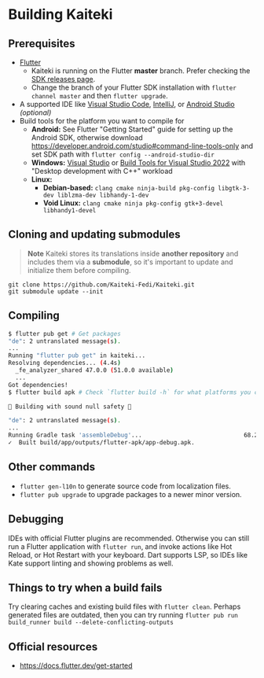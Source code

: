 # Building Kaiteki

## Prerequisites

- [Flutter](https://docs.flutter.dev/get-started/install)
  - Kaiteki is running on the Flutter **master** branch. Prefer checking the [SDK releases page](https://docs.flutter.dev/development/tools/sdk/releases).
  - Change the branch of your Flutter SDK installation with `flutter channel master` and then `flutter upgrade`.
- A supported IDE like [Visual Studio Code](https://code.visualstudio.com/), [IntelliJ](https://www.jetbrains.com/idea/), or [Android Studio](https://developer.android.com/studio/) *(optional)*
- Build tools for the platform you want to compile for
  - **Android:** See Flutter "Getting Started" guide for setting up the Android SDK, otherwise download <https://developer.android.com/studio#command-line-tools-only> and set SDK path with `flutter config --android-studio-dir`
  - **Windows:** [Visual Studio](https://visualstudio.microsoft.com/downloads/) or [Build Tools for Visual Studio 2022](https://visualstudio.microsoft.com/downloads/#build-tools-for-visual-studio-2022) with "Desktop development with C++" workload
  - **Linux:**
    - **Debian-based:** `clang cmake ninja-build pkg-config libgtk-3-dev liblzma-dev libhandy-1-dev`
    - **Void Linux:** `clang cmake ninja pkg-config gtk+3-devel libhandy1-devel`

## Cloning and updating submodules

> **Note**
> Kaiteki stores its translations inside **another repository** and includes them via a **submodule**, so it's important to update and initialize them before compiling.

```
git clone https://github.com/Kaiteki-Fedi/Kaiteki.git
git submodule update --init
```

## Compiling

```sh
$ flutter pub get # Get packages
"de": 2 untranslated message(s).
...
Running "flutter pub get" in kaiteki...
Resolving dependencies... (4.4s)
  _fe_analyzer_shared 47.0.0 (51.0.0 available)
  ...
Got dependencies!
$ flutter build apk # Check `flutter build -h` for what platforms you can compile for

💪 Building with sound null safety 💪

"de": 2 untranslated message(s).
...
Running Gradle task 'assembleDebug'...                             68.2s
✓  Built build/app/outputs/flutter-apk/app-debug.apk.  
```

## Other commands

- `flutter gen-l10n` to generate source code from localization files.
- `flutter pub upgrade` to upgrade packages to a newer minor version.

## Debugging

IDEs with official Flutter plugins are recommended. Otherwise you can still run a Flutter application with `flutter run`, and invoke actions like Hot Reload, or Hot Restart with your keyboard. Dart supports LSP, so IDEs like Kate support linting and showing problems as well.

## Things to try when a build fails

Try clearing caches and existing build files with `flutter clean`. Perhaps generated files are outdated, then you can try running `flutter pub run build_runner build --delete-conflicting-outputs`

## Official resources

- <https://docs.flutter.dev/get-started>
